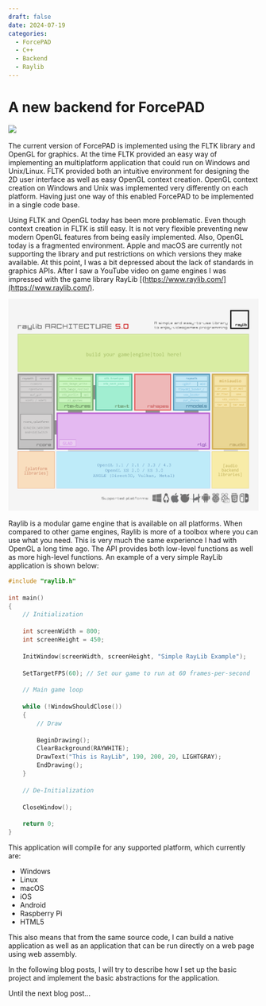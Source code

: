 ```yaml
---
draft: false 
date: 2024-07-19
categories:
  - ForcePAD
  - C++
  - Backend
  - Raylib
---
```

# A new backend for ForcePAD

![](images/forcepad_backend.png)

The current version of ForcePAD is implemented using the FLTK library and OpenGL for graphics. At the time FLTK provided an easy way of implementing an multiplatform application that could run on Windows and Unix/Linux. FLTK provided both an intuitive environment for designing the 2D user interface as well as easy OpenGL context creation. OpenGL context creation on Windows and Unix was implemented very differently on each platform. Having just one way of this enabled ForcePAD to be implemented in a single code base.

<!-- more -->

Using FLTK and OpenGL today has been more problematic. Even though context creation in FLTK is still easy. It is not very flexible preventing new modern OpenGL features from being easily implemented. Also, OpenGL today is a fragmented environment. Apple and macOS are currently not supporting the library and put restrictions on which versions they make available. At this point, I was a bit depressed about the lack of standards in graphics APIs. After I saw a YouTube video on game engines I was impressed with the game library RayLib [(https://www.raylib.com/](https://www.raylib.com/). 

![RayLib architecture](images/raylib_architecture_v5.0.png)

Raylib is a modular game engine that is available on all platforms. When compared to other game engines, Raylib is more of a toolbox where you can use what you need. This is very much the same experience I had with OpenGL a long time ago. The API provides both low-level functions as well as more high-level functions. An example of a very simple RayLib application is shown below:

```cpp
#include "raylib.h"

int main() 
{
    // Initialization

    int screenWidth = 800;
    int screenHeight = 450;

    InitWindow(screenWidth, screenHeight, "Simple RayLib Example");

    SetTargetFPS(60); // Set our game to run at 60 frames-per-second

    // Main game loop

    while (!WindowShouldClose()) 
    {
        // Draw

        BeginDrawing();
        ClearBackground(RAYWHITE);
        DrawText("This is RayLib", 190, 200, 20, LIGHTGRAY);
        EndDrawing();
    }

    // De-Initialization

    CloseWindow(); 

    return 0;
}
```

This application will compile for any supported platform, which currently are:

 * Windows
 * Linux
 * macOS
 * iOS
 * Android
 * Raspberry Pi
 * HTML5

This also means that from the same source code, I can build a native application as well as an application that can be run directly on a web page using web assembly.

In the following blog posts, I will try to describe how I set up the basic project and implement the basic abstractions for the application.

Until the next blog post...

